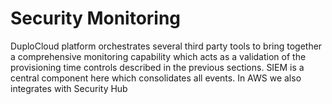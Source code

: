 # Security Monitoring

DuploCloud platform orchestrates several third party tools to bring together a comprehensive monitoring capability which acts as a validation of the provisioning time controls described in the previous sections. SIEM is a central component here which consolidates all events. In AWS we also integrates with Security Hub

&#x20; &#x20;
